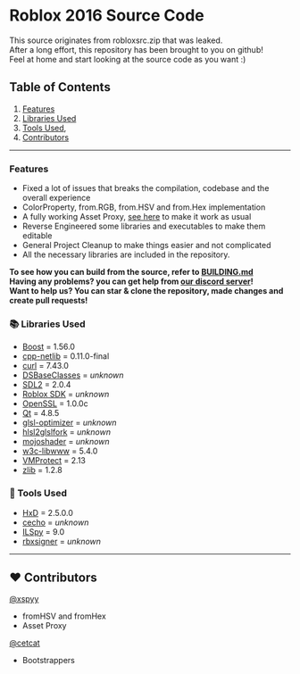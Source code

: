 # Roblox 2016 Source Code

This source originates from robloxsrc.zip that was leaked.<br>
After a long effort, this repository has been brought to you on github!<br>
Feel at home and start looking at the source code as you want :)

## Table of Contents
1. [Features](#features)
2. [Libraries Used](#libraries-used)
3. [Tools Used](#tools-used),
4. [Contributors](#contributors)

---

### Features
- Fixed a lot of issues that breaks the compilation, codebase and the overall experience
- ColorProperty, from.RGB, from.HSV and from.Hex implementation
- A fully working Asset Proxy, [see here](https://github.com/P0L3NARUBA/rocknet-rblx) to make it work as usual
- Reverse Engineered some libraries and executables to make them editable
- General Project Cleanup to make things easier and not complicated
- All the necessary libraries are included in the repository.

**To see how you can build from the source, refer to [BUILDING.md](/BUILDING.md)**<br>
**Having any problems? you can get help from [our discord server](https://www.discord.gg/rVrYHdrbsp)!**<br>
**Want to help us? You can star & clone the repository, made changes and create pull requests!**

### 📚 Libraries Used
- [Boost](/Contribs/boost_1_56_0) = 1.56.0
- [cpp-netlib](/Contribs/cpp-netlib-0.11.0-final) = 0.11.0-final
- [curl](/Contribs/windows/x86/curl/curl-7.43.0) = 7.43.0
- [DSBaseClasses](/Contribs/DSBaseClasses) = *unknown*
- [SDL2](/Contribs/SDL2) = 2.0.4
- [Roblox SDK](/Contribs/SDK) = *unknown*
- [OpenSSL](/Contribs/openssl) = 1.0.0c
- [Qt](/Contribs/Qt/4.8.5/win_VS2012) = 4.8.5
- [glsl-optimizer](/Rendering/ShaderCompiler/glsl-optimizer) = *unknown*
- [hlsl2glslfork](/Rendering/ShaderCompiler/hlsl2glslfork) = *unknown*
- [mojoshader](/Rendering/ShaderCompiler/mojoshader) = *unknown*
- [w3c-libwww](/Contribs/w3c-libwww-5.4.0) = 5.4.0
- [VMProtect](/Contribs/VMProtectWin_2.13) = 2.13
- [zlib](/Contribs/windows/x86/zlib/zlib-1.2.8) = 1.2.8

### 🔨 Tools Used
- [HxD](/Tools/HxD) = 2.5.0.0
- [cecho](/Tools/cecho) = *unknown*
- [ILSpy](/Tools/ILSpy) = 9.0
- [rbxsigner](/Tools/rbxsigner) = *unknown*

---

## ❤️ Contributors
[@xspyy](https://github.com/xspyy)
* fromHSV and fromHex
* Asset Proxy

[@cetcat](https://github.com/cetcat)
* Bootstrappers